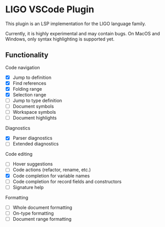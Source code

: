 # LIGO VSCode Plugin

This plugin is an LSP implementation for the LIGO language family.

Currently, it is highly experimental and may contain bugs. On MacOS and Windows, only syntax highlighting is supported yet.

## Functionality
Code navigation

- [x] Jump to definition
- [x] Find references
- [x] Folding range
- [x] Selection range
- [ ] Jump to type definition
- [ ] Document symbols
- [ ] Workspace symbols
- [ ] Document highlights

Diagnostics

- [x] Parser diagnostics
- [ ] Extended diagnostics

Code editing

- [ ] Hover suggestions
- [ ] Code actions (refactor, rename, etc.)
- [x] Code completion for variable names
- [ ] Code completion for record fields and constructors
- [ ] Signature help

Formatting

- [ ] Whole document formatting
- [ ] On-type formatting
- [ ] Document range formatting
